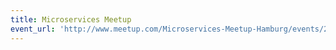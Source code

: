 ```yaml
---
title: Microservices Meetup
event_url: 'http://www.meetup.com/Microservices-Meetup-Hamburg/events/222394246/'
---
```

